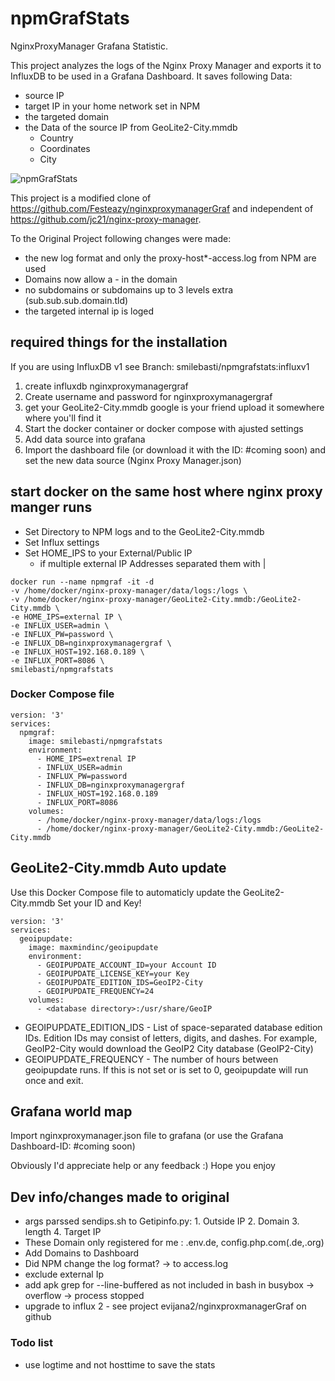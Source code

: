 # npmGrafStats
NginxProxyManager Grafana Statistic.

This project analyzes the logs of the Nginx Proxy Manager and exports it to InfluxDB to be used in a Grafana Dashboard.
It saves following Data:
- source IP
- target IP in your home network set in NPM
- the targeted domain
- the Data of the source IP from GeoLite2-City.mmdb
  - Country
  - Coordinates
  - City
  
![npmGrafStats](https://user-images.githubusercontent.com/60941345/203383131-50b7197e-2e58-4bb1-a7e6-d92e15d3430a.png)

This project is a modified clone of  https://github.com/Festeazy/nginxproxymanagerGraf and independent of https://github.com/jc21/nginx-proxy-manager.

To the Original Project following changes were made:
- the new log format and only the proxy-host*-access.log from NPM are used
- Domains now allow a - in the domain
- no subdomains or subdomains up to 3 levels extra (sub.sub.sub.domain.tld)
- the targeted internal ip is loged

## required things for the installation
If you are using InfluxDB v1 see Branch: smilebasti/npmgrafstats:influxv1

1) create influxdb nginxproxymanagergraf
2) Create username and password for nginxproxymanagergraf  
3) get your GeoLite2-City.mmdb google is your friend upload it somewhere where you'll find it
4) Start the docker container or docker compose with ajusted settings
6) Add data source into grafana
7) Import the dashboard file (or download it with the ID: #coming soon)  and set the new data source (Nginx Proxy Manager.json)


## start docker on the same host where nginx proxy manger runs
- Set Directory to NPM logs and to the GeoLite2-City.mmdb
- Set Influx settings
- Set HOME_IPS to your External/Public IP
  - if multiple external IP Addresses separated them with \| 
```
docker run --name npmgraf -it -d
-v /home/docker/nginx-proxy-manager/data/logs:/logs \
-v /home/docker/nginx-proxy-manager/GeoLite2-City.mmdb:/GeoLite2-City.mmdb \
-e HOME_IPS=external IP \
-e INFLUX_USER=admin \
-e INFLUX_PW=password \
-e INFLUX_DB=nginxproxymanagergraf \
-e INFLUX_HOST=192.168.0.189 \
-e INFLUX_PORT=8086 \
smilebasti/npmgrafstats
```
### Docker Compose file
```
version: '3'
services:
  npmgraf:
    image: smilebasti/npmgrafstats
    environment:
      - HOME_IPS=extrenal IP 
      - INFLUX_USER=admin 
      - INFLUX_PW=password
      - INFLUX_DB=nginxproxymanagergraf
      - INFLUX_HOST=192.168.0.189
      - INFLUX_PORT=8086
    volumes:
      - /home/docker/nginx-proxy-manager/data/logs:/logs
      - /home/docker/nginx-proxy-manager/GeoLite2-City.mmdb:/GeoLite2-City.mmdb
```

## GeoLite2-City.mmdb Auto update
Use this Docker Compose file to automaticly update the GeoLite2-City.mmdb
Set your ID and Key!
```
version: '3'
services:
  geoipupdate:
    image: maxmindinc/geoipupdate
    environment:
      - GEOIPUPDATE_ACCOUNT_ID=your Account ID
      - GEOIPUPDATE_LICENSE_KEY=your Key
      - GEOIPUPDATE_EDITION_IDS=GeoIP2-City
      - GEOIPUPDATE_FREQUENCY=24
    volumes:
      - <database directory>:/usr/share/GeoIP
```
- GEOIPUPDATE_EDITION_IDS - List of space-separated database edition IDs. Edition IDs may consist of letters, digits, and dashes. For example, GeoIP2-City would download the GeoIP2 City database (GeoIP2-City)
- GEOIPUPDATE_FREQUENCY - The number of hours between geoipupdate runs. If this is not set or is set to 0, geoipupdate will run once and exit.

## Grafana world map
Import nginxproxymanager.json file to grafana (or use the Grafana Dashboard-ID: #coming soon)


Obviously I'd appreciate help or any feedback :) 
Hope you enjoy


## Dev info/changes made to original
- args parssed sendips.sh to Getipinfo.py: 1. Outside IP 2. Domain 3. length 4. Target IP
- These Domain only registered for me : .env.de, config.php.com(.de,.org)
- Add Domains to Dashboard
- Did NPM change the log format? -> to access.log
- exclude external Ip
- add apk grep for --line-buffered as not included in bash in busybox -> overflow -> process stopped
- upgrade to influx 2 - see project evijana2/nginxproxmanagerGraf on github

### Todo list
- use logtime and not hosttime to save the stats

